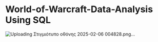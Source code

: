 # World-of-Warcraft-Data-Analysis Using SQL
![Uploading Στιγμιότυπο οθόνης 2025-02-06 004828.png…]()

